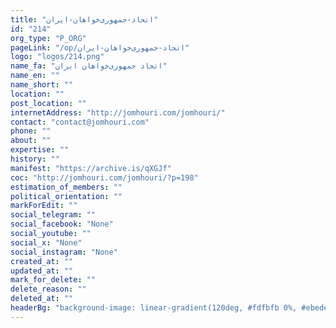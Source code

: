 ```yaml
---
title: "اتحاد-جمهوری‌خواهان-ایران"
id: "214"
org_type: "P_ORG"
pageLink: "/op/اتحاد-جمهوری‌خواهان-ایران"
logo: "logos/214.png"
name_fa: "اتحاد جمهوری‌خواهان ایران"
name_en: ""
name_short: ""
location: ""
post_location: ""
internetAddress: "http://jomhouri.com/jomhouri/"
contact: "contact@jomhouri.com"
phone: ""
about: ""
expertise: ""
history: ""
manifest: "https://archive.is/qXGJf"
coc: "http://jomhouri.com/jomhouri/?p=198"
estimation_of_members: ""
political_orientation: ""
markForEdit: ""
social_telegram: ""
social_facebook: "None"
social_youtube: ""
social_x: "None"
social_instagram: "None"
created_at: ""
updated_at: ""
mark_for_delete: ""
delete_reason: ""
deleted_at: ""
headerBg: "background-image: linear-gradient(120deg, #fdfbfb 0%, #ebedee 100%);"
---
```

